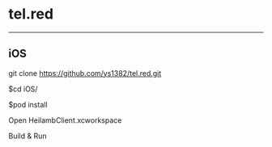 # tel.red

------------------------------------------------
iOS
------------------------------------------------

git clone https://github.com/ys1382/tel.red.git

$cd iOS/

$pod install

Open HeilambClient.xcworkspace

Build & Run
